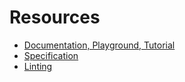 # Resources

- [Documentation, Playground, Tutorial](https://www.typescriptlang.org)
- [Specification](https://github.com/Microsoft/TypeScript/blob/master/doc/spec.md)
- [Linting](https://palantir.github.io/tslint/)
